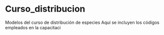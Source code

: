 # Curso_distribucion
 Modelos del curso de distribución de especies
Aquí se incluyen los códigos empleados en la capacitaci
